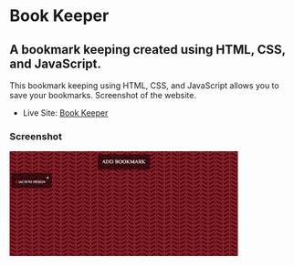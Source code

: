 <h1>Book Keeper</h1>

<h2>A bookmark keeping created using HTML, CSS, and JavaScript.</h2>

<p>This bookmark keeping using HTML, CSS, and JavaScript allows you to save your bookmarks. Screenshot of the website.</p>

- Live Site: [Book Keeper](https://book-keeper-project.netlify.app/)

### Screenshot

<img src="./screenshot.png" width="400">
